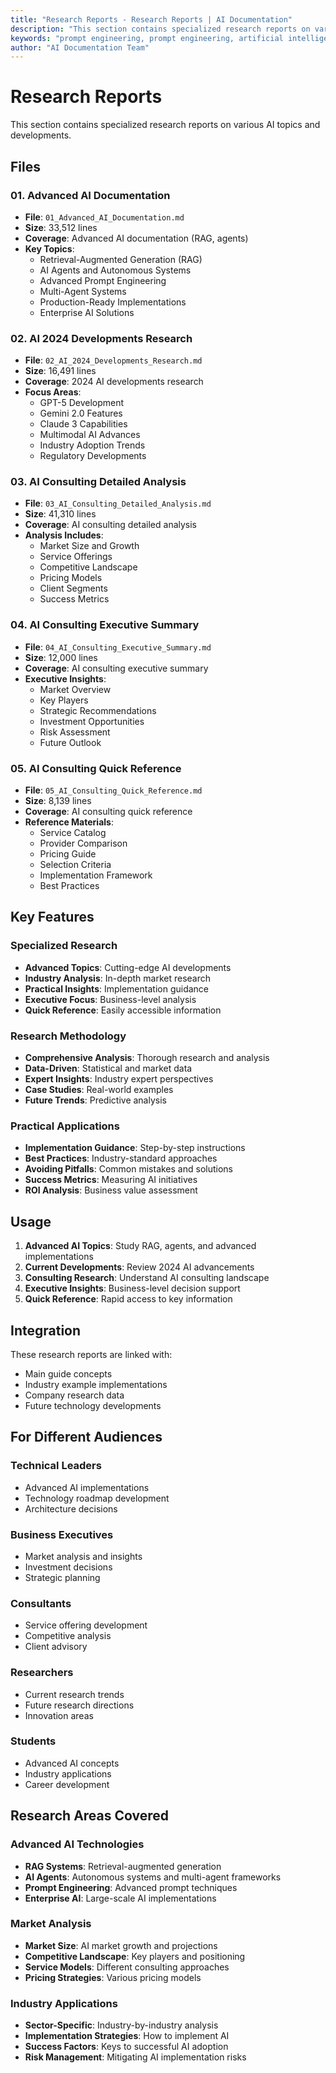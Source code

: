 ```yaml
---
title: "Research Reports - Research Reports | AI Documentation"
description: "This section contains specialized research reports on various AI topics and developments.. Comprehensive guide covering prompt engineering. Part of AI docume..."
keywords: "prompt engineering, prompt engineering, artificial intelligence, machine learning, AI documentation"
author: "AI Documentation Team"
---
```


# Research Reports

This section contains specialized research reports on various AI topics and developments.

## Files

### 01. Advanced AI Documentation
- **File**: `01_Advanced_AI_Documentation.md`
- **Size**: 33,512 lines
- **Coverage**: Advanced AI documentation (RAG, agents)
- **Key Topics**:
  - Retrieval-Augmented Generation (RAG)
  - AI Agents and Autonomous Systems
  - Advanced Prompt Engineering
  - Multi-Agent Systems
  - Production-Ready Implementations
  - Enterprise AI Solutions

### 02. AI 2024 Developments Research
- **File**: `02_AI_2024_Developments_Research.md`
- **Size**: 16,491 lines
- **Coverage**: 2024 AI developments research
- **Focus Areas**:
  - GPT-5 Development
  - Gemini 2.0 Features
  - Claude 3 Capabilities
  - Multimodal AI Advances
  - Industry Adoption Trends
  - Regulatory Developments

### 03. AI Consulting Detailed Analysis
- **File**: `03_AI_Consulting_Detailed_Analysis.md`
- **Size**: 41,310 lines
- **Coverage**: AI consulting detailed analysis
- **Analysis Includes**:
  - Market Size and Growth
  - Service Offerings
  - Competitive Landscape
  - Pricing Models
  - Client Segments
  - Success Metrics

### 04. AI Consulting Executive Summary
- **File**: `04_AI_Consulting_Executive_Summary.md`
- **Size**: 12,000 lines
- **Coverage**: AI consulting executive summary
- **Executive Insights**:
  - Market Overview
  - Key Players
  - Strategic Recommendations
  - Investment Opportunities
  - Risk Assessment
  - Future Outlook

### 05. AI Consulting Quick Reference
- **File**: `05_AI_Consulting_Quick_Reference.md`
- **Size**: 8,139 lines
- **Coverage**: AI consulting quick reference
- **Reference Materials**:
  - Service Catalog
  - Provider Comparison
  - Pricing Guide
  - Selection Criteria
  - Implementation Framework
  - Best Practices

## Key Features

### Specialized Research
- **Advanced Topics**: Cutting-edge AI developments
- **Industry Analysis**: In-depth market research
- **Practical Insights**: Implementation guidance
- **Executive Focus**: Business-level analysis
- **Quick Reference**: Easily accessible information

### Research Methodology
- **Comprehensive Analysis**: Thorough research and analysis
- **Data-Driven**: Statistical and market data
- **Expert Insights**: Industry expert perspectives
- **Case Studies**: Real-world examples
- **Future Trends**: Predictive analysis

### Practical Applications
- **Implementation Guidance**: Step-by-step instructions
- **Best Practices**: Industry-standard approaches
- **Avoiding Pitfalls**: Common mistakes and solutions
- **Success Metrics**: Measuring AI initiatives
- **ROI Analysis**: Business value assessment

## Usage

1. **Advanced AI Topics**: Study RAG, agents, and advanced implementations
2. **Current Developments**: Review 2024 AI advancements
3. **Consulting Research**: Understand AI consulting landscape
4. **Executive Insights**: Business-level decision support
5. **Quick Reference**: Rapid access to key information

## Integration

These research reports are linked with:
- Main guide concepts
- Industry example implementations
- Company research data
- Future technology developments

## For Different Audiences

### Technical Leaders
- Advanced AI implementations
- Technology roadmap development
- Architecture decisions

### Business Executives
- Market analysis and insights
- Investment decisions
- Strategic planning

### Consultants
- Service offering development
- Competitive analysis
- Client advisory

### Researchers
- Current research trends
- Future research directions
- Innovation areas

### Students
- Advanced AI concepts
- Industry applications
- Career development

## Research Areas Covered

### Advanced AI Technologies
- **RAG Systems**: Retrieval-augmented generation
- **AI Agents**: Autonomous systems and multi-agent frameworks
- **Prompt Engineering**: Advanced prompt techniques
- **Enterprise AI**: Large-scale AI implementations

### Market Analysis
- **Market Size**: AI market growth and projections
- **Competitive Landscape**: Key players and positioning
- **Service Models**: Different consulting approaches
- **Pricing Strategies**: Various pricing models

### Industry Applications
- **Sector-Specific**: Industry-by-industry analysis
- **Implementation Strategies**: How to implement AI
- **Success Factors**: Keys to successful AI adoption
- **Risk Management**: Mitigating AI implementation risks
